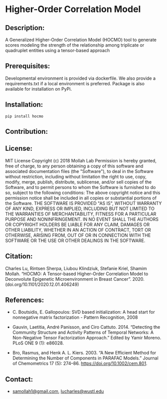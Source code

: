 # Higher-Order Correlation Model

## Description:
A Generalized Higher-Order Correlation Model (HOCMO) tool to generate scores modeling the strength of the relationship among triplicate or quadruplet entities using a tensor-based approach

## Prerequisites:
Developmental environment is provided via dockerfile. We also provide a requirements.txt if a local environment is preferred. Package is also available for installation on PyPi.

## Installation:
```
pip install hocmo
```
## Contribution:

## License:

MIT License
Copyright (c) 2018 Mollah Lab
Permission is hereby granted, free of charge, to any person obtaining a copy of this software and associated documentation files (the "Software"), to deal in the Software without restriction, including without limitation the right to use, copy, modify, merge, publish, distribute, sublicense, and/or sell copies of the Software, and to permit persons to whom the Software is furnished to do so, subject to the following conditions: The above copyright notice and this permission notice shall be included in all copies or substantial portions of the Software. THE SOFTWARE IS PROVIDED "AS IS", WITHOUT WARRANTY OF ANY KIND, EXPRESS OR IMPLIED, INCLUDING BUT NOT LIMITED TO THE WARRANTIES OF MERCHANTABILITY, FITNESS FOR A PARTICULAR PURPOSE AND NONINFRINGEMENT. IN NO EVENT SHALL THE AUTHORS OR COPYRIGHT HOLDERS BE LIABLE FOR ANY CLAIM, DAMAGES OR OTHER LIABILITY, WHETHER IN AN ACTION OF CONTRACT, TORT OR OTHERWISE, ARISING FROM, OUT OF OR IN CONNECTION WITH THE SOFTWARE OR THE USE OR OTHER DEALINGS IN THE SOFTWARE.

## Citation:
Charles Lu, Rintsen Sherpa, Liubou Klindziuk, Stefanie Kriel, Shamim Mollah. “HOCMO: A Tensor-based Higher-Order Correlation Model to Deconvolute Epigenetic Microenvironment in Breast Cancer”. 2020. (doi.org/10.1101/2020.12.01.406249)

## References:
- C. Boutsidis, E. Gallopoulos: SVD based initialization: A head start for
    nonnegative matrix factorization - Pattern Recognition, 2008
- Gauvin, Laetitia, André Panisson, and Ciro Cattuto. 2014. “Detecting the Community Structure and Activity Patterns of Temporal Networks: A Non-Negative Tensor Factorization Approach.” Edited by Yamir Moreno. PLoS ONE 9 (1): e86028.

- Bro, Rasmus, and Henk A. L. Kiers. 2003. “A New Efficient Method for Determining the Number of Components in PARAFAC Models.” Journal of Chemometrics 17 (5): 274–86. https://doi.org/10.1002/cem.801.
## Contact:
- samollah1@gmail.com, lucharles@wustl.edu
